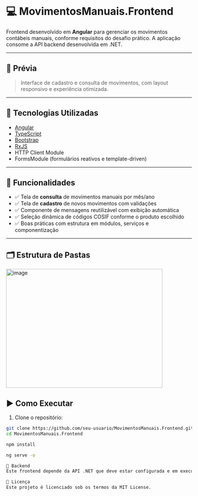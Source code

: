 # 💻 MovimentosManuais.Frontend

Frontend desenvolvido em **Angular** para gerenciar os movimentos contábeis manuais, conforme requisitos do desafio prático. A aplicação consome a API backend desenvolvida em .NET.

---

## 📸 Prévia

> Interface de cadastro e consulta de movimentos, com layout responsivo e experiência otimizada.

---

## 🧰 Tecnologias Utilizadas

- [Angular ](https://angular.io/)
- [TypeScript](https://www.typescriptlang.org/)
- [Bootstrap ](https://getbootstrap.com/)
- [RxJS](https://rxjs.dev/)
- HTTP Client Module
- FormsModule (formulários reativos e template-driven)

---

## 🎯 Funcionalidades

- ✅ Tela de **consulta** de movimentos manuais por mês/ano
- ✅ Tela de **cadastro** de novos movimentos com validações
- ✅ Componente de mensagens reutilizável com exibição automática
- ✅ Seleção dinâmica de códigos COSIF conforme o produto escolhido
- ✅ Boas práticas com estrutura em módulos, serviços e componentização

---


## 🗂️ Estrutura de Pastas

<img width="424" height="322" alt="image" src="https://github.com/user-attachments/assets/ed76a5da-ee53-49a0-a114-3f2e36162615" />

## ▶️ Como Executar

1. Clone o repositório:

```bash
git clone https://github.com/seu-usuario/MovimentosManuais.Frontend.git
cd MovimentosManuais.Frontend

npm install

ng serve -o

🔗 Backend
Este frontend depende da API .NET que deve estar configurada e em execução.

📄 Licença
Este projeto é licenciado sob os termos da MIT License.

